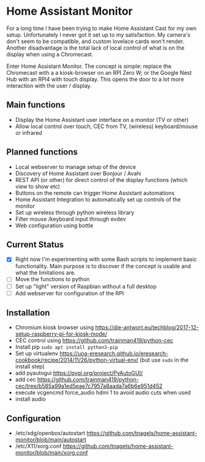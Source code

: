 # Home Assistant Monitor
For a long time I have been trying to make Home Assistant Cast for my own setup. Unfortunately I never got it set up to my satisfaction. My camera's don't seem to be compatible, and custom lovelace cards won't render. Another disadvantage is the total lack of local control of what is on the display when using a Chromecast.

Enter Home Assistant Monitor. The concept is simple: replace the Chromecast with a a kiosk-browser on an RPI Zero W; or the Google Nest Hub with an RPI4 with touch display. This opens the door to a lot more interaction with the user / display.

## Main functions
* Display the Home Assistant user interface on a monitor (TV or other)
* Allow local control over touch, CEC from TV, (wireless) keyboard/mouse or infrared
## Planned functions
* Local webserver to manage setup of the device
* Discovery of Home Assistant over Bonjour / Avahi
* REST API (or other) for direct control of the display functions (which view to show etc)
* Buttons on the remote can trigger Home Assistant automations
* Home Assistant Integration to automatically set up controls of the monitor
* Set up wireless through python wireless library
* Filter mouse /keyboard input through evdev
* Web configuration using bottle

## Current Status
- [X] Right now I'm experimenting with some Bash scripts to implement basic functionality. Main purpose is to discover if the concept is usable and what the limitations are.
- [ ] Move the functions to python
- [ ] Set up "light" version of Raspbian without a full desktop
- [ ] Add webserver for configuration of the RPI

## Installation
- Chromium kiosk browser using https://die-antwort.eu/techblog/2017-12-setup-raspberry-pi-for-kiosk-mode/
- CEC control using https://github.com/trainman419/python-cec
- Install pip `sudo apt install python3-pip`
- Set up virtualenv https://uoa-eresearch.github.io/eresearch-cookbook/recipe/2014/11/26/python-virtual-env/ (but use `sudo` in the install step)
- add pyautogui https://pypi.org/project/PyAutoGUI/
- add cec https://github.com/trainman419/python-cec/tree/b585a99a1ed5eae7c7957a8aada7a6b6e951d452
- execute vcgencmd force_audio hdmi 1 to avoid audio cuts when used
- install audio

## Configuration
- /etc/xdg/openbox/autostart https://github.com/tnagels/home-assistant-monitor/blob/main/autostart
- /etc/X11/xorg.conf https://github.com/tnagels/home-assistant-monitor/blob/main/xorg.conf
